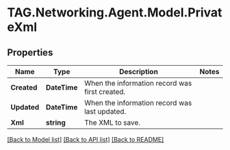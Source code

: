 # TAG.Networking.Agent.Model.PrivateXml

## Properties

Name | Type | Description | Notes
------------ | ------------- | ------------- | -------------
**Created** | **DateTime** | When the information record was first created. | 
**Updated** | **DateTime** | When the information record was last updated. | 
**Xml** | **string** | The XML to save. | 

[[Back to Model list]](../README.md#documentation-for-models) [[Back to API list]](../README.md#documentation-for-api-endpoints) [[Back to README]](../README.md)

